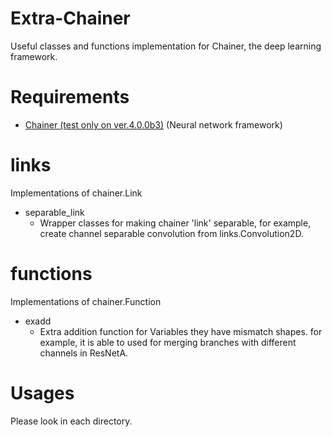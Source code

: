 # Extra-Chainer
Useful classes and functions implementation for Chainer, the deep learning framework.

# Requirements
- [Chainer (test only on ver.4.0.0b3)](https://github.com/pfnet/chainer) (Neural network framework)

# links
Implementations of chainer.Link
- separable_link
  - Wrapper classes for making chainer 'link' separable,
    for example, create channel separable convolution from links.Convolution2D.

# functions
Implementations of chainer.Function
- exadd
  - Extra addition function for Variables they have mismatch shapes.
    for example, it is able to used for merging branches with different channels in ResNetA.

# Usages
Please look in each directory.
